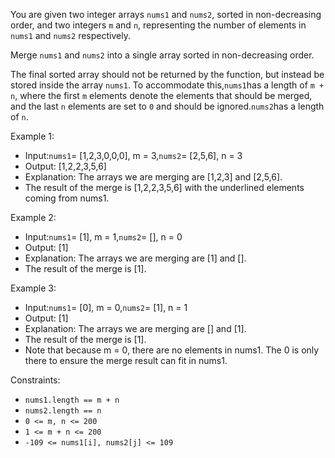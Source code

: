 You are given two integer arrays `nums1` and `nums2`, sorted in non-decreasing order, and two integers `m` and `n`, representing the number of elements in `nums1` and `nums2` respectively.

Merge `nums1` and `nums2` into a single array sorted in non-decreasing order.

The final sorted array should not be returned by the function, but instead be stored inside the array `nums1`. To accommodate this,`nums1`has a length of `m + n`, where the first `m` elements denote the elements that should be merged, and the last `n` elements are set to `0` and should be ignored.`nums2`has a length of `n`.

Example 1:

- Input:`nums1`= [1,2,3,0,0,0], m = 3,`nums2`= [2,5,6], n = 3
- Output: [1,2,2,3,5,6]
- Explanation: The arrays we are merging are [1,2,3] and [2,5,6].
- The result of the merge is [1,2,2,3,5,6] with the underlined elements coming from nums1.

Example 2:

- Input:`nums1`= [1], m = 1,`nums2`= [], n = 0
- Output: [1]
- Explanation: The arrays we are merging are [1] and [].
- The result of the merge is [1].

Example 3:

- Input:`nums1`= [0], m = 0,`nums2`= [1], n = 1
- Output: [1]
- Explanation: The arrays we are merging are [] and [1].
- The result of the merge is [1]. 
- Note that because m = 0, there are no elements in nums1. The 0 is only there to ensure the merge result can fit in nums1.

Constraints:

- `nums1.length == m + n`
- `nums2.length == n`
- `0 <= m, n <= 200`
- `1 <= m + n <= 200`
- `-109 <= nums1[i], nums2[j] <= 109`